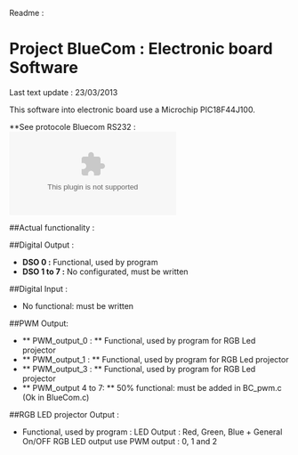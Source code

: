 Readme :


# Project BlueCom : Electronic board Software

Last text update : 23/03/2013

This software into electronic board use a Microchip PIC18F44J100.

**See protocole Bluecom RS232 : ![Excel Protocole](https://github.com/jcomega/BlueCom/blob/master/Project_Management/Protocole%20%20BlueCom%20RS232%20-%20Rev%20A2.xls)

##Actual functionality :

##Digital Output :
 - **DSO 0 :** Functional, used by program
 - **DSO 1 to 7 :** No configurated, must be written
 
##Digital Input :
 - No functional: must be written
 
##PWM Output:
 - ** PWM_output_0 : ** Functional, used by program for RGB Led projector
 - ** PWM_output_1 : ** Functional, used by program for RGB Led projector
 - ** PWM_output_3 : ** Functional, used by program for RGB Led projector
 - ** PWM_output 4 to 7: ** 50% functional: must be added in BC_pwm.c  (Ok in BlueCom.c)
 
##RGB LED projector Output :
 - Functional, used by program : LED Output : Red, Green, Blue + General On/OFF
	RGB LED output use PWM output : 0, 1 and 2
